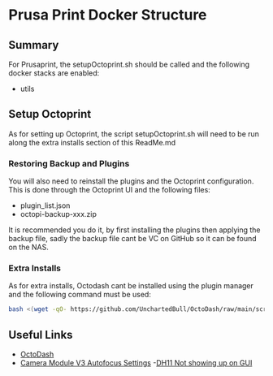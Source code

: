 # Prusa Print Docker Structure

## Summary

For Prusaprint, the setupOctoprint.sh should be called and the following docker stacks are enabled:

- utils

## Setup Octoprint

As for setting up Octoprint, the script setupOctoprint.sh will need to be run along the extra installs section of this ReadMe.md

### Restoring Backup and Plugins

You will also need to reinstall the plugins and the Octoprint configuration. This is done through the Octoprint UI and the following files:

- plugin_list.json
- octopi-backup-xxx.zip

It is recommended you do it, by first installing the plugins then applying the backup file, sadly the backup file cant be VC on GitHub so it can be found on the NAS.

### Extra Installs

As for extra installs, Octodash cant be installed using the plugin manager and the following command must be used:

```bash
bash <(wget -qO- https://github.com/UnchartedBull/OctoDash/raw/main/scripts/install.sh)
```

## Useful Links

- [OctoDash](https://github.com/UnchartedBull/OctoDash/wiki/Installation)
- [Camera Module V3 Autofocus Settings](https://community.octoprint.org/t/manual-raspi-camera-v3-webcam-auto-focus/53025)
-[DH11 Not showing up on GUI](https://github.com/vitormhenrique/OctoPrint-Enclosure/issues/435)
